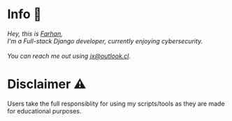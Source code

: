 # Info 📜
<address>
Hey, this is <a href="https://github.com/1337Farhan"> Farhan</a>,<br>
I'm a Full-stack Django developer, currently enjoying cybersecurity.<br>
<br>
You can reach me out using <a href="mailto:jx@outlook.cl">jx@outlook.cl</a>.<br>
</address>

# Disclaimer ⚠
Users take the full responsiblity for using my scripts/tools as they are made for educational purposes.
